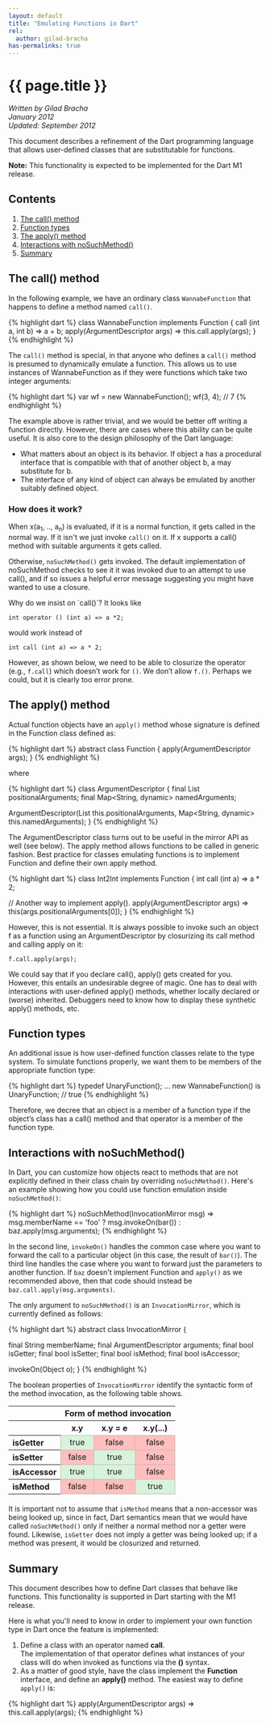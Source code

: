 ```yaml
---
layout: default
title: "Emulating Functions in Dart"
rel:
  author: gilad-bracha
has-permalinks: true
---
```


# {{ page.title }}

<p>
<em>Written by Gilad Bracha <br>
January 2012<br>
Updated: September 2012</em>
</p>

This document describes a refinement of the Dart programming language
that allows user-defined classes that are substitutable for functions.

<aside>
  <div class="alert alert-info">
    <strong>Note:</strong>
    This functionality is expected to be implemented for the Dart M1 release.
  </div>
</aside>

## Contents

1. [The call() method](#the-call-method)
1. [Function types](#function-types)
1. [The apply() method](#the-apply-method)
1. [Interactions with noSuchMethod()](#interactions-with-nosuchmethod)
1. [Summary](#summary)

## The call() method

In the following example, we have an ordinary class `WannabeFunction` that
happens to define a method named `call()`.

{% highlight dart %}
class WannabeFunction implements Function {
  call (int a, int b) => a + b;
  apply(ArgumentDescriptor args) => this.call.apply(args);
}
{% endhighlight %}

The `call()` method is special, in that anyone who defines a `call()` method is
presumed to dynamically emulate a function. This allows us to use instances of
WannabeFunction as if they were functions which take two integer arguments:

{% highlight dart %}
var wf = new WannabeFunction();
wf(3, 4); // 7
{% endhighlight %}

The example above is rather trivial, and we would be better off writing a
function directly. However, there are cases where this ability can be quite
useful.  It is also core to the design philosophy of the Dart language:

* What matters about an object is its behavior. If object a has a procedural
interface that is compatible with that of another object b, a may
substitute for b.
* The interface of any kind of object can always be emulated by another
suitably defined object.

### How does it work?

When x(a<sub>1</sub>, .., a<sub>n</sub>) is evaluated, if it is a normal
function, it gets called in the normal way. If it isn't we just invoke `call()`
on it. If x supports a call() method with suitable arguments it gets called.

Otherwise, `noSuchMethod()` gets invoked. The default implementation of
noSuchMethod checks to see it it was invoked due to an attempt  to use call(),
and if so issues a helpful error message suggesting you might have wanted to use
a closure.

<section class="spec-commentary" markdown="1">
Why do we insist on `call()`? It looks like

    int operator () (int a) => a *2;

would work instead of

    int call (int a) => a * 2;

However, as shown below, we need to be able to closurize the operator (e.g.,
`f.call`) which doesn’t work for `()`. We don’t allow `f.()`.  Perhaps we could, but it is clearly too error prone.
</section>

## The apply() method

Actual function objects have an `apply()` method whose signature is defined in the
Function class defined as:

{% highlight dart %}
abstract class Function {
  apply(ArgumentDescriptor args);
}
{% endhighlight %}

where

{% highlight dart %}
class ArgumentDescriptor {
  final List positionalArguments;
  final Map<String, dynamic> namedArguments;

  ArgumentDescriptor(List this.positionalArguments,
                     Map<String, dynamic> this.namedArguments);
}
{% endhighlight %}

The ArgumentDescriptor class turns out to be useful in the mirror API as well
(see below). The apply method allows functions to be called in generic fashion.
Best practice for classes emulating functions is to implement Function and
define their own apply method.

{% highlight dart %}
class Int2Int implements Function {
  int call (int a) => a * 2; 

  // Another way to implement apply().
  apply(ArgumentDescriptor args) => this(args.positionalArguments[0]);
}
{% endhighlight %}

However, this is not essential. It is always possible to invoke such an object f
as a function using an ArgumentDescriptor by closurizing its call method and
calling apply on it:

    f.call.apply(args);

<section class="spec-commentary" markdown="1">
We could say that if you declare call(), apply() gets created for you. However,
this entails an undesirable degree of magic.  One has to deal with interactions
with user-defined apply() methods, whether locally declared or (worse)
inherited. Debuggers need to know how to display these synthetic apply()
methods, etc.
</section>

## Function types

An additional issue is how user-defined function classes relate to the type
system.  To simulate functions properly, we want them to be members of the
appropriate function type:

{% highlight dart %}
typedef UnaryFunction();
...
new WannabeFunction() is UnaryFunction; // true
{% endhighlight %}

Therefore, we decree that an object is a member of a function type if the
object’s class has a call() method and that operator is a member of the function
type.

## Interactions with noSuchMethod()

In Dart, you can customize how objects react to methods that are not explicitly
defined in their class chain by overriding `noSuchMethod()`. Here's an example
showing how you could use function emulation inside `noSuchMethod()`:

{% highlight dart %}
noSuchMethod(InvocationMirror msg) =>
      msg.memberName == 'foo' ? msg.invokeOn(bar())
                              : baz.apply(msg.arguments);
{% endhighlight %}

In the second line, `invokeOn()` handles the common case where you want to
forward the call to a particular object (in this case, the result of `bar()`).
The third line handles the case where you want to forward just the parameters to
another function. If `baz` doesn't implement Function and `apply()` as we
recommended above, then that code should instead be
`baz.call.apply(msg.arguments)`.

The only argument to `noSuchMethod()` is an `InvocationMirror`, which is
currently defined as follows:

{% highlight dart %}
abstract class InvocationMirror {

  final String memberName;
  final ArgumentDescriptor arguments;
  final bool isGetter;
  final bool isSetter;
  final bool isMethod;
  final bool isAccessor;

  invokeOn(Object o);
}
{% endhighlight %}

The boolean properties of `InvocationMirror` identify the syntactic form of the
method invocation, as the following table shows.

<!-- TODO: move this to stylesheet -->
<style type="text/css">
  .property-table { margin-bottom: 20px;}
  .property-table td {border: 1px solid #bbb; text-align: center;}
  .property-table td.true {background: #d9f2db;}
  .property-table td.false {background: #ffbfbf;}
</style>

<table class="property-table">
<tr>
  <th>&nbsp;</th>
  <th colspan="3">Form of method invocation</th>
</tr>
<tr>
  <th>&nbsp;</th><th>x.y</th><th>x.y = e</th><th>x.y(...)</th>
</tr>
<tr>
  <th align="left">isGetter</th>
  <td class="true"> true </td>   <!-- x.y -->
  <td class="false"> false </td> <!-- x.y = e -->
  <td class="false"> false </td> <!-- x.y(...) -->
</tr>
<tr>
  <th align="left">isSetter</th>
  <td class="false"> false </td> <!-- x.y -->
  <td class="true"> true </td>   <!-- x.y = e -->
  <td class="false"> false </td> <!-- x.y(...) -->
</tr>
<tr>
  <th align="left">isAccessor</th>
  <td class="true"> true </td>   <!-- x.y -->
  <td class="true"> true </td>   <!-- x.y = e -->
  <td class="false"> false </td> <!-- x.y(...) -->
</tr>
</tr>
  <th align="left">isMethod</th>
  <td class="false"> false </td> <!-- x.y -->
  <td class="false"> false </td> <!-- x.y = e -->
  <td class="true"> true </td>   <!-- x.y(...) -->
</tr>
</table>

It is important not to assume that `isMethod` means that a non-accessor was
being looked up, since in fact, Dart semantics mean that we would have called
`noSuchMethod()` only if neither a normal method nor a getter were found.
Likewise, `isGetter` does not imply a getter was being looked up; if a method
was present, it would be closurized and returned.

## Summary

This document describes how to define Dart classes that behave like functions.
This functionality is supported in Dart starting with the M1 release.

Here is what you'll need to know in order to
implement your own function type in Dart once the feature is implemented:

1.  Define a class with an operator named **call**. <br>
    The implementation of that operator defines
    what instances of your class will do
    when invoked as functions via the **()** syntax.
1.  As a matter of good style,
    have the class implement the **Function** interface,
    and define an **apply()** method.
    The easiest way to define `apply()` is:

{% highlight dart %}
apply(ArgumentDescriptor args) => this.call.apply(args);
{% endhighlight %}
